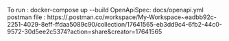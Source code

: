 To run : docker-compose up --build
OpenApiSpec: docs/openapi.yml
postman file : https://.postman.co/workspace/My-Workspace~eadbb92c-2251-4029-8eff-ffdaa5089c90/collection/17641565-eb3dd9c4-6fb2-44c0-9572-30d5ee2c5374?action=share&creator=17641565
